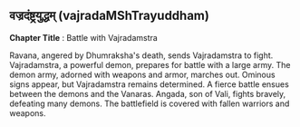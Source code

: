 ## वज्रदंष्ट्रयुद्धम् (vajradaMShTrayuddham)
**Chapter Title** : Battle with Vajradamstra

Ravana, angered by Dhumraksha's death, sends Vajradamstra to fight. Vajradamstra, a powerful demon, prepares for battle with a large army. The demon army, adorned with weapons and armor, marches out. Ominous signs appear, but Vajradamstra remains determined. A fierce battle ensues between the demons and the Vanaras. Angada, son of Vali, fights bravely, defeating many demons. The battlefield is covered with fallen warriors and weapons.
